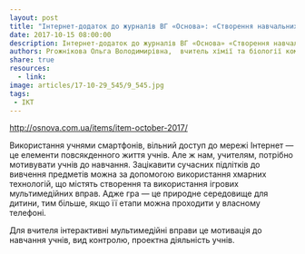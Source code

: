 ```yaml
---
layout: post
title: "Інтернет-додаток до журналів ВГ «Основа»: «Створення навчальних інтерактивних мультимедійних ігрових вправ»"
date: 2017-10-15 08:00:00
description: Інтернет-додаток до журналів ВГ «Основа» «Створення навчальних інтерактивних мультимедійних ігрових вправ»
authors: Ргожнікова Ольга Володимирівна,  вчитель хімії та біології комунального закладу освіти «Навчально-виховний комплекс № 148» Спеціалізована школа-дошкільний навчальний заклад (ясла-садок) «Планета Щастя» Дніпровської міської ради
share: true
resources:
  - link:
image: articles/17-10-29_545/9_545.jpg
tags:
 - ІКТ
---
```

<http://osnova.com.ua/items/item-october-2017/>

Використання учнями смартфонів, вільний доступ до мережі Інтернет — це елементи повсякденного життя учнів. Але ж нам, учителям, потрібно мотивувати учнів до навчання. Зацікавити сучасних підлітків до вивчення предметів можна за допомогою використання хмарних технологій, що містять створення та використання ігрових мультимедійних вправ. Адже гра — це природне середовище для дитини, тим більше, якщо її етапи можна проходити у власному телефоні.



Для вчителя інтерактивні мультимедійні вправи це мотивація до навчання учнів, вид контролю, проектна діяльність учнів.
